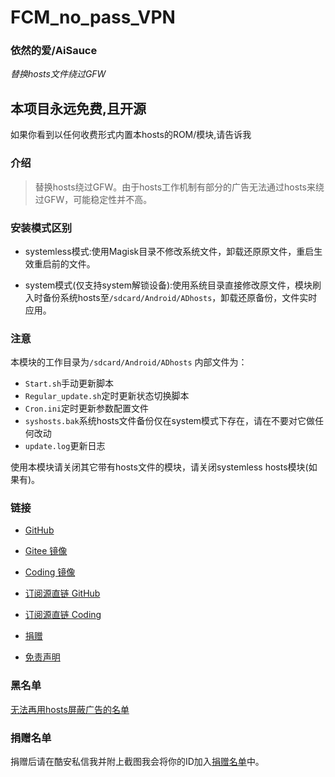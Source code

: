 # FCM_no_pass_VPN
### 依然的爱/AiSauce
*替换hosts文件绕过GFW*

## 本项目永远免费,且开源
如果你看到以任何收费形式内置本hosts的ROM/模块,请告诉我

### 介绍
> 替换hosts绕过GFW。由于hosts工作机制有部分的广告无法通过hosts来绕过GFW，可能稳定性并不高。

### 安装模式区别
- systemless模式:使用Magisk目录不修改系统文件，卸载还原原文件，重启生效重启前的文件。

- system模式(仅支持system解锁设备):使用系统目录直接修改原文件，模块刷入时备份系统hosts至`/sdcard/Android/ADhosts`，卸载还原备份，文件实时应用。

### 注意
本模块的工作目录为`/sdcard/Android/ADhosts`
内部文件为：
  - `Start.sh`手动更新脚本
  - `Regular_update.sh`定时更新状态切换脚本
  - `Cron.ini`定时更新参数配置文件
  - `syshosts.bak`系统hosts文件备份仅在system模式下存在，请在不要对它做任何改动
  - `update.log`更新日志

使用本模块请关闭其它带有hosts文件的模块，请关闭systemless hosts模块(如果有)。

### 链接
* [GitHub](https://github.com/E7KMbb/AD-hosts)

* [Gitee 镜像](https://gitee.com/e7kmbb/AD-hosts)

* [Coding 镜像](https://aisauce.coding.net/public/ad-hosts/ad-hosts/git/files)

* [订阅源直链 GitHub](https://raw.githubusercontent.com/E7KMbb/AD-hosts/master/system/etc/hosts)

* [订阅源直链 Coding](https://aisauce.coding.net/p/ad-hosts/d/ad-hosts/git/raw/master/system/etc/hosts)

* [捐赠](https://docs.qq.com/doc/DWVJKWVVDWURQZUZK?disableReturnList=1&_from=1)

* [免责声明](https://github.com/E7KMbb/AD-hosts/blob/master/DISCKAIMER.md)

### 黑名单
[无法再用hosts屏蔽广告的名单](https://github.com/E7KMbb/AD-hosts/blob/master/black.md)

### 捐赠名单
捐赠后请在酷安私信我并附上截图我会将你的ID加入[捐赠名单](https://github.com/E7KMbb/AD-hosts/blob/master/thanks.md)中。
